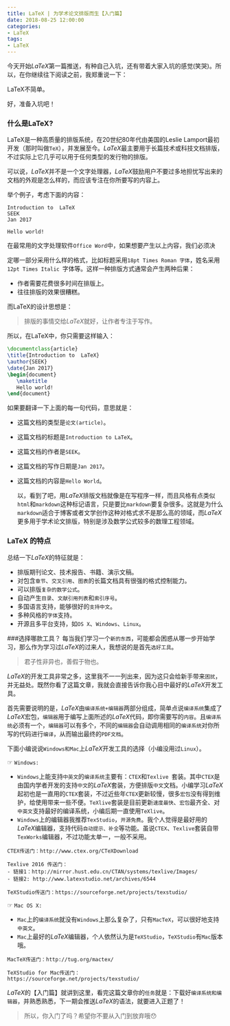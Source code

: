 ```yaml
---
title: LaTeX | 为学术论文排版而生【入门篇】
date: 2018-08-25 12:00:00
categories:
- LaTeX
tags:
- LaTeX
---
```




今天开始$LaTeX$第一篇推送，有种自己入坑，还有带着大家入坑的感觉(笑哭)。所以，在你继续往下阅读之前，我郑重说一下：

>
LaTeX不简单。

好，准备入坑吧！

### 什么是LaTeX?
LaTeX是一种高质量的排版系统，在20世纪80年代由美国的Leslie Lamport最初开发（那时叫做`TeX`），并发展至今。$LaTeX$最主要用于长篇技术或科技文档排版，不过实际上它几乎可以用于任何类型的发行物的排版。

可以说，$LaTeX$并不是一个文字处理器，$LaTeX$鼓励用户不要过多地担忧写出来的文档的外观是怎么样的，而应该专注在你所要写的内容上。

举个例子，考虑下面的内容：

```
Introduction to  LaTeX
SEEK
Jan 2017

Hello world!
```
在最常用的文字处理软件`Office Word`中，如果想要产生以上内容，我们必须决

定哪一部分采用什么样的格式，比如标题采用`18pt Times Roman 字体`，姓名采用`12pt Times Italic `字体等。这样一种排版方式通常会产生两种后果：

- 作者需要花费很多时间在排版上。
- 往往排版的效果很糟糕。

而LaTeX的设计思想是：
> 排版的事情交给$LaTeX$就好，让作者专注于写作。

所以，在LaTeX中，你只需要这样输入：
```latex
\documentclass{article}
\title{Introduction to  LaTeX}
\author{SEEK}
\date{Jan 2017}
\begin{document}
   \maketitle
   Hello world!
\end{document}

```
如果要翻译一下上面的每一句代码，意思就是：
- 这篇文档的类型是`论文(article)`。
- 这篇文档的标题是`Introduction to LaTeX`。
- 这篇文档的作者是`SEEK`。
- 这篇文档的写作日期是`Jan 2017`。
- 这篇文档的内容是`Hello World`。

  以，看到了吧，用$LaTeX$排版文档就像是在写程序一样，而且风格有点类似`html`和`markdown`这种标记语言，只是要比`markdown`要复杂很多。这就是为什么`markdown`适合于博客或者文学创作这种对格式求不是那么高的领域，而$LaTeX$更多用于学术论文排版，特别是涉及数学公式较多的数理工程领域。
### LaTeX 的特点
总结一下$LaTeX$的特征就是：
- 排版期刊论文、技术报告、书籍、演示文稿。
- 对包含`章节`、`交叉引用`、`图表`的长篇文档具有很强的格式控制能力。
- 可以排版`复杂的数学公式`。
- 自动产生`目录`、`文献引用列表`和`索引序号`。
- 多国语言支持，能够很好的`支持中文`。
- 多种风格的`字体`支持。
- 开源且多平台支持，如`OS X`、`Windows`、`Linux`。

###选择哪款工具？
每当我们学习一个`新的东西`，可能都会困惑从哪一步开始学习，那么作为学习过$LaTeX$的过来人，我想说的是首先`选好工具`。
> 君子性非异也，善假于物也。

$LaTeX$的开发工具非常之多，这里我不一一列出来，因为这只会给新手带来`困扰`，并无益处。既然你看了这篇文章，我就会直接告诉你我心目中最好的$LaTeX$开发工具。

首先需要说明的是，$LaTeX$由`编译系统+编辑器`两部分组成，简单点说`编译系统`集成了$LaTeX$宏包，`编辑器`用于编写上面所述的$LaTeX$代码，即你需要写的`内容`。且`编译系统`必须有一个，`编辑器`可以有多个，不同的`编辑器`会自动调用相同的`编译系统`对你所写的代码进行`编译`，从而输出最终的`PDF文档`。

下面小编说说`Windows和Mac`上$LaTeX$开发工具的选择（小编没用过`Linux`）。

☞ `Windows:`
- `Windows`上能支持`中英文`的`编译系统`主要有：`CTEX`和`Texlive `套装。其中`CTEX`是由国内学者开发的支持`中文`的$LaTeX$套装，方便排版`中文`文档。小编学习$LaTeX$起初也是一直用的`CTEX`套装，不过近些年`CTEX`更新较慢，很多`宏包`没有得到维护，给使用带来一些不便。`TeXlive`套装是目前更新`速度最快`、`宏包`最齐全、对`中英文`支持最好的编译系统，小编后期一直使用`TeXlive`。
- `Windows`上的编辑器我推荐`TexStudio`，`开源免费`。我个人觉得是最好用的$LaTeX$编辑器，支持代码`自动提示、补全`等功能。虽说`CTEX`、`Texlive`套装自带`TexWorks`编辑器，不过功能太单一，一般不采用。

```
CTEX传送门：http://www.ctex.org/CTeXDownload

Texlive 2016 传送门：
- 链接1：http://mirror.hust.edu.cn/CTAN/systems/texlive/Images/
- 链接2: http://www.latexstudio.net/archives/6544

TeXStudio传送门：https://sourceforge.net/projects/texstudio/

```

☞ `Mac OS X:`
- `Mac`上的`编译系统`就没有`Windows`上那么复杂了，只有`MacTeX`，可以很好地支持`中英文`。
- `Mac`上最好的$LaTeX$编辑器，个人依然认为是`TeXStudio`，`TeXStudio`有`Mac`版本哦。

```
MacTeX传送门：http://tug.org/mactex/

TeXStudio for Mac传送门：
https://sourceforge.net/projects/texstudio/

```

$LaTeX$的【入门篇】就讲到这里，看完这篇文章你的`任务`就是：下载好`编译系统和编辑器`，并熟悉熟悉，下一期会推送$LaTeX$的语法，就要进入正题了！


> 所以，你入门了吗？希望你不要从入门到放弃哦😯
